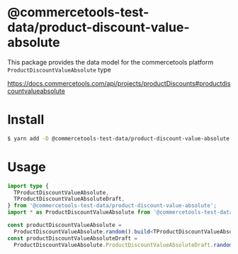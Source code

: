 # @commercetools-test-data/product-discount-value-absolute

This package provides the data model for the commercetools platform `ProductDiscountValueAbsolute` type

https://docs.commercetools.com/api/projects/productDiscounts#productdiscountvalueabsolute

# Install

```bash
$ yarn add -D @commercetools-test-data/product-discount-value-absolute
```

# Usage

```ts
import type {
  TProductDiscountValueAbsolute,
  TProductDiscountValueAbsoluteDraft,
} from '@commercetools-test-data/product-discount-value-absolute';
import * as ProductDiscountValueAbsolute from '@commercetools-test-data/product-discount-value-absolute';

const productDiscountValueAbsolute =
  ProductDiscountValueAbsolute.random().build<TProductDiscountValueAbsolute>();
const productDiscountValueAbsoluteDraft =
  ProductDiscountValueAbsolute.ProductDiscountValueAbsoluteDraft.random().build<TProductDiscountValueAbsoluteDraft>();
```
